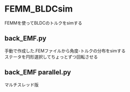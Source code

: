 # FEMM_BLDCsim
FEMMを使ってBLDCのトルクをsimする

## back_EMF.py
手動で作成した.FEMファイルから角度-トルクの分布をsimする  
ステータを円形選択してちょっとずつ回転させる
## back_EMF parallel.py
マルチスレッド版 